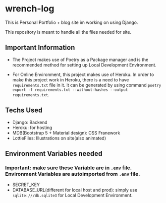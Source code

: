 # wrench-log

This is Personal Portfolio + blog site im working on using Django.

This repository is meant to handle all the files needed for site.

## Important Information

- The Project makes use of Poetry as a Package manager and is the recommended method for setting up Local Development Environment.

- For Online Environment, this project makes use of Heroku. In order to make this project work in Heroku, there is a need to have `requirements.txt` file in it. It can be generated by using command `poetry export -f requirements.txt --without-hashes --output requirements.txt`.

## Techs Used

- Django: Backend
- Heroku: for hosting
- MDB(Bootstrap 5 + Material design): CSS Franework
- LottieFiles: Illustrations on site(also animated)

## Environment Variables needed

### Important: make sure these Variable are in `.env` file. Environment Variables are autoimported from `.env` file.

- SECRET_KEY
- DATABASE_URL(different for local host and prod): simply use `sqlite:///db.sqlite3` for Local Development Environment.
